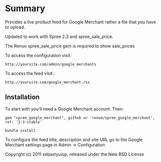 Summary
=======

Provides a live product feed for Google Merchant rather a file that you have to upload.

Updated to work with Spree 2.3 and spree_sale_price.

The Renuo spree_sale_price gem is required to show sale_prices

To access the configuration visit:

    http://yoursite.com/admin/google_merchants

To access the feed visit:

    http://yoursite.com/google_merchant.rss

Installation
------------

To start with you'll need a Google Merchant account. Then:
  
    gem "spree_google_merchant", github => 'renuo/spree_google_merchant', ref: '2-3-stable'
    
    bundle install
 
To configure the feed title, description and site URL go to the Google Merchant settings page in Admin -> Configuration

Copyright (c) 2011 sebastyuiop, released under the New BSD License
